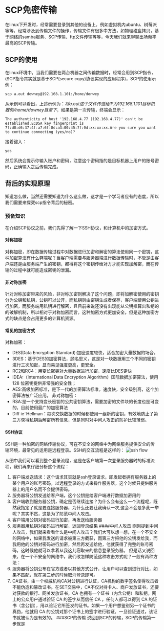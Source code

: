 # SCP免密传输
在linux下开发时，经常需要登录到其他的设备上，例如虚拟机内ubuntu、树莓派等等，经常涉及到传输文件的操作，传输文件有很多中方法，如物理磁盘拷贝，基于网络的samba服务、SCP传输、ftp文件传输等等，今天我们就来聊聊出场频率最高的SCP传输。
## SCP的使用
在linux环境中，当我们需要在两台机器之间传输数据时，经常会用到SCP指令，(SCP指令其实就是基于SCP(secure copy)协议实现的应用程序)，SCP的使用示例：

    scp a.out downey@192.168.1.101:/home/donwey
从示例可以看出，上述示例为：*将a.out这个文件传送给IP为192.168.1.101目标机器的/home/downey目录下*，如果是第一次传输，终端会显示：

    The authenticity of host '192.168.4.77 (192.168.4.77)' can't be established.ECDSA key fingerprint is 7f:d8:d6:37:4f:a7:6f:8d:a3:00:45:7f:0d:xx:xx:xx.Are you sure you want to continue connecting (yes/no)? 
接着键入：

    yes
然后系统会提示你输入账户和密码，注意这个密码指的是目标机器上用户的账号密码，正确输入之后传输完成。

## 背后的实现原理
知道怎么做，当然还需要知道为什么这么做，这才是一个学习者应有的态度，所以我们需要来探究scp指令背后的秘密。  

### 预备知识
在介绍SCP协议之前，我们先得了解一下SSH协议，和计算机中的加密方式。
#### 对称加密
对称加密，即在数据传输过程中对数据进行加密和解密的算法使用同一个密钥，这种加密算法有什么弊端呢？当客户端需要与服务器端进行数据传输时，不管是由客户端还是由服务端产生的密钥，都得将这个密钥传给对方才能实现加解密，而在传输的过程中就可能造成密钥的泄漏。
#### 非对称加密  
针对对称加密带来的风险，非对称加密则解决了这个问题，即将加解密使用的密钥分为公钥和私钥，公钥可以公开，而私钥则由密钥生成者保存，客户端使用公钥进行加密，而服务端用私钥进行解密，且目前来说还没有出现能从公钥推算出私钥的的破解机制，所以相对于对称加密而言，这种加密方式更加安全，但是这种加密方式的缺点是会占用更多的计算机资源。
#### 常见的加密方式
对称加密：
* DES(Data Encryption Standard):加密速度较快，适合加密大量数据的场合。
* 3DES：基于DES的加密算法，顾名思义，这是对一块数据用三个不同的密钥进行三次加密，显而易见强度更高，更安全。
* RC2和RC4：用变长密钥对大量数据进行加密，速度比DES更快
* IDEA:（International Data Encryption Algorithm）国际数据加密算法，使用 128 位密钥提供非常强的安全性；
* AES:高级加密标准，是下一代的加密算法标准，速度快，安全级别高，这个加密算法被广泛应用。
非对称加密：
* RSA:是一个支持变长密钥的公共密钥算法，需要加密的文件块的长度也是可变的，目前使用最广的加密算法
* Diff ieˉHellman：每次交换数据的时候都使用一组新的密钥，有效地防止了第三方获得私钥后解密所有信息，但是同时对中间人攻击的防护比较薄弱。
#### SSH协议
SSH是一种加密的网络传输协议，可在不安全的网络中为网络服务提供安全的传输环境，最常见的运用是远程登录。SSH的交互流程是这样的：
![ssh flow](https://raw.githubusercontent.com/linux-downey/bloc_test/master/article/linux/SCP_without_pswd/ssh_flow.png)  

从图中我们可以看到整个登录流程，这是在客户端第一次登录服务器时的标准流程，我们再来仔细分析这个流程：
1. 客户端发送请求：这个请求其实就是ssh登录请求，即发起者拥有服务器上的某个用户的账号密码，以远程登录的方式来操作服务器，这个时候只提供服务器上的用户名而不会提供密码。
2. 服务器将公钥发送给客户端，这个公钥是给客户端进行数据加密用的
3. 客户端收到服务器公钥，确定是否继续连接？为什么会有这么一个流程呢，既然我指定了就是要连接服务器，为什么还要让我确认一次,这会不会是多此一举呢？其实不然，这是为了防范中间人攻击。
4. 客户端用公钥对密码进行加密，再发送给服务器
5. 服务器用私钥对密码进行解密，返回登录结果
####中间人攻击
刚刚提到中间人攻击，我们就来看看什么是中间人攻击？我们大可以想一想，在一个不安全的网络中，如果我发送的请求被第三方截获，而第三方把他的公钥发给我，而我用他的公钥对密码进行加密，然后再发送给他，他就获得了完整的账号密码，这时候他就可以拿着从我这儿窃取来的信息登录服务器。
但是话又说回来，在一个不安全的网络中，我们改怎样防范这种攻击方式呢？一般有两种方法：  
1. 服务器将公钥公布在官方或者以其他方式公开，让用户可以查到进行对比，如果不匹配，就在第三步的时候取消登录即可。
2. CA证书，由一个权威机构CA对公钥进行认证，CA机构的数字签名使得攻击者不能伪造和篡改证书。在SET交易中，CA不仅对持卡人、商户发放证书，还要对获款的银行、网关发放证书，CA 也拥有一个证书（内含公钥）和私钥。网上的公众用户通过验证 CA 的签字从而信任 CA ，任何人都可以得到 CA 的证书（含公钥），用以验证它所签发的证书。如果一个用户想鉴别另一个证书的真伪，他就用 CA 的公钥对那个证书上的签字进行验证，一旦验证通过，该证书就被认为是有效的。
###SCP的传输
说回到SCP的传输，SCP的传输第一步就是